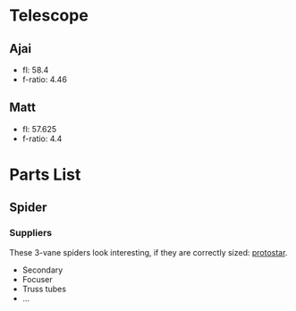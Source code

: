 # Telescope
## Ajai 
* fl: 58.4
* f-ratio: 4.46

## Matt 
* fl: 57.625
* f-ratio: 4.4

# Parts List
## Spider
### Suppliers
These 3-vane spiders look interesting, if they are correctly sized:
[protostar](http://fpi-protostar.com/s3vmnts.htm).

* Secondary
* Focuser
* Truss tubes
* ...
